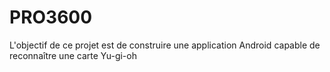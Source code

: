 # PRO3600

L'objectif de ce projet est de construire une application Android capable de reconnaître une carte Yu-gi-oh
